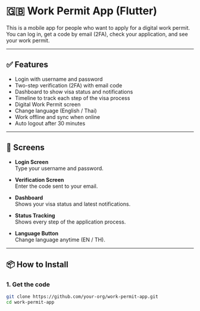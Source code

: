 # 🇬🇧 Work Permit App (Flutter)

This is a mobile app for people who want to apply for a digital work permit.  
You can log in, get a code by email (2FA), check your application, and see your work permit.

---

## ✅ Features

- Login with username and password
- Two-step verification (2FA) with email code
- Dashboard to show visa status and notifications
- Timeline to track each step of the visa process
- Digital Work Permit screen
- Change language (English / Thai)
- Work offline and sync when online
- Auto logout after 30 minutes

---

## 📱 Screens

- **Login Screen**  
  Type your username and password.

- **Verification Screen**  
  Enter the code sent to your email.

- **Dashboard**  
  Shows your visa status and latest notifications.

- **Status Tracking**  
  Shows every step of the application process.

- **Language Button**  
  Change language anytime (EN / TH).

---

## 📦 How to Install

### 1. Get the code

```bash
git clone https://github.com/your-org/work-permit-app.git
cd work-permit-app
